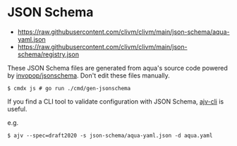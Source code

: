 # JSON Schema

* https://raw.githubusercontent.com/clivm/clivm/main/json-schema/aqua-yaml.json
* https://raw.githubusercontent.com/clivm/clivm/main/json-schema/registry.json

These JSON Schema files are generated from aqua's source code powered by [invopop/jsonschema](https://github.com/invopop/jsonschema).
Don't edit these files manually.

```console
$ cmdx js # go run ./cmd/gen-jsonschema
```

If you find a CLI tool to validate configuration with JSON Schema,
[ajv-cli](https://ajv.js.org/packages/ajv-cli.html) is useful.

e.g.

```console
$ ajv --spec=draft2020 -s json-schema/aqua-yaml.json -d aqua.yaml
```

